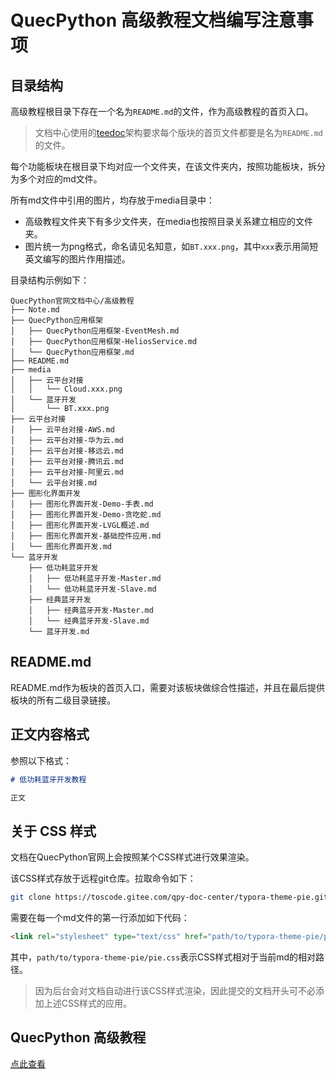 # QuecPython 高级教程文档编写注意事项

## 目录结构

高级教程根目录下存在一个名为`README.md`的文件，作为高级教程的首页入口。

> 文档中心使用的[teedoc](https://gitee.com/teedoc)架构要求每个版块的首页文件都要是名为`README.md`的文件。

每个功能板块在根目录下均对应一个文件夹，在该文件夹内，按照功能板块，拆分为多个对应的md文件。

所有md文件中引用的图片，均存放于media目录中：
- 高级教程文件夹下有多少文件夹，在media也按照目录关系建立相应的文件夹。
- 图片统一为png格式，命名请见名知意，如`BT.xxx.png`，其中`xxx`表示用简短英文编写的图片作用描述。

目录结构示例如下：

```
QuecPython官网文档中心/高级教程
├── Note.md
├── QuecPython应用框架
│   ├── QuecPython应用框架-EventMesh.md
│   ├── QuecPython应用框架-HeliosService.md
│   └── QuecPython应用框架.md
├── README.md
├── media
│   ├── 云平台对接
│   │   └── Cloud.xxx.png
│   └── 蓝牙开发
│       └── BT.xxx.png
├── 云平台对接
│   ├── 云平台对接-AWS.md
│   ├── 云平台对接-华为云.md
│   ├── 云平台对接-移远云.md
│   ├── 云平台对接-腾讯云.md
│   ├── 云平台对接-阿里云.md
│   └── 云平台对接.md
├── 图形化界面开发
│   ├── 图形化界面开发-Demo-手表.md
│   ├── 图形化界面开发-Demo-贪吃蛇.md
│   ├── 图形化界面开发-LVGL概述.md
│   ├── 图形化界面开发-基础控件应用.md
│   └── 图形化界面开发.md
└── 蓝牙开发
    ├── 低功耗蓝牙开发
    │   ├── 低功耗蓝牙开发-Master.md
    │   └── 低功耗蓝牙开发-Slave.md
    ├── 经典蓝牙开发
    │   ├── 经典蓝牙开发-Master.md
    │   └── 经典蓝牙开发-Slave.md
    └── 蓝牙开发.md
```

## README.md

README.md作为板块的首页入口，需要对该板块做综合性描述，并且在最后提供板块的所有二级目录链接。

## 正文内容格式

参照以下格式：

```markdown
# 低功耗蓝牙开发教程

正文

```

## 关于 CSS 样式

文档在QuecPython官网上会按照某个CSS样式进行效果渲染。

该CSS样式存放于远程git仓库。拉取命令如下：

```bash
git clone https://toscode.gitee.com/qpy-doc-center/typora-theme-pie.git
```

需要在每一个md文件的第一行添加如下代码：

```html
<link rel="stylesheet" type="text/css" href="path/to/typora-theme-pie/pie.css">
```

其中，`path/to/typora-theme-pie/pie.css`表示CSS样式相对于当前md的相对路径。

> 因为后台会对文档自动进行该CSS样式渲染，因此提交的文档开头可不必添加上述CSS样式的应用。

## QuecPython 高级教程

[点此查看](./README.md)
